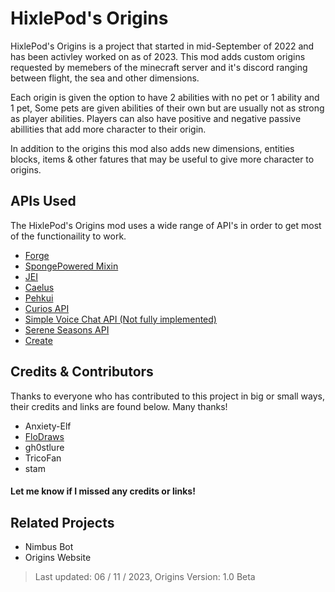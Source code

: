 
# HixlePod's Origins

HixlePod's Origins is a project that started in mid-September of 2022 and has been activley worked on as of 2023. This mod adds custom origins requested by memebers of the minecraft server and it's discord ranging between flight, the sea and other dimensions.

Each origin is given the option to have 2 abilities with no pet or 1 ability and 1 pet, Some pets are given abilities of their own but are usually not as strong as player abilities. Players can also have positive and negative passive abillities that add more character to their origin.

In addition to the origins this mod also adds new dimensions, entities blocks, items & other fatures that may be useful to give more character to origins.



## APIs Used 

The HixlePod's Origins mod uses a wide range of API's in order to get most of the functionaility to work. 

- [Forge](https://files.minecraftforge.net/net/minecraftforge/forge/)
- [SpongePowered Mixin](https://github.com/SpongePowered/Mixin)
- [JEI](https://www.curseforge.com/minecraft/mc-mods/jei)
- [Caelus](https://www.curseforge.com/minecraft/mc-mods/caelus)
- [Pehkui](https://www.curseforge.com/minecraft/mc-mods/pehkui)
- [Curios API](https://www.curseforge.com/minecraft/mc-mods/curios)
- [Simple Voice Chat API (Not fully implemented)](https://www.curseforge.com/minecraft/mc-mods/simple-voice-chat)
- [Serene Seasons API](https://www.curseforge.com/minecraft/mc-mods/serene-seasons)
- [Create](https://www.curseforge.com/minecraft/mc-mods/create)
## Credits & Contributors 

Thanks to everyone who has contributed to this project in big or small ways, their credits and links are found below. Many thanks!

+ Anxiety-Elf
+ [FloDraws](https://flodrawsalot.wixsite.com/flo-draws-portfolio)
+ gh0stlure
+ TricoFan
+ stam

#### Let me know if I missed any credits or links!
## Related Projects

- Nimbus Bot
- Origins Website
> Last updated: 06 / 11 / 2023, Origins Version: 1.0 Beta


